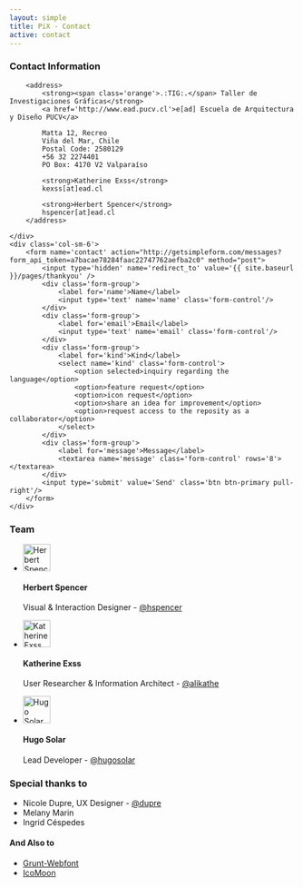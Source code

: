 ```yaml
---
layout: simple
title: PiX - Contact
active: contact
---
```


<div class='row'>
	<div class='col-sm-6'>
		<h3>Contact Information</h3>

		<address>
			<strong><span class='orange'>.:TIG:.</span> Taller de Investigaciones Gráficas</strong>
			<a href='http://www.ead.pucv.cl'>e[ad] Escuela de Arquitectura y Diseño PUCV</a>

			Matta 12, Recreo
			Viña del Mar, Chile
			Postal Code: 2580129
			+56 32 2274401
			PO Box: 4170 V2 Valparaíso

			<strong>Katherine Exss</strong>
			kexss[at]ead.cl

			<strong>Herbert Spencer</strong>
			hspencer[at]ead.cl
		</address>

	</div>
	<div class='col-sm-6'>
		<form name='contact' action="http://getsimpleform.com/messages?form_api_token=a7bacae78284faac22747762aefba2c0" method="post">
			<input type='hidden' name='redirect_to' value='{{ site.baseurl }}/pages/thankyou' />
			<div class='form-group'>
				<label for='name'>Name</label>
				<input type='text' name='name' class='form-control'/>
			</div>
			<div class='form-group'>
				<label for='email'>Email</label>
				<input type='text' name='email' class='form-control'/>
			</div>
			<div class='form-group'>
				<label for='kind'>Kind</label>
				<select name='kind' class='form-control'>
					<option selected>inquiry regarding the language</option>
					<option>feature request</option>
					<option>icon request</option>
					<option>share an idea for improvement</option>
					<option>request access to the reposity as a collaborator</option>
				</select>
			</div>
			<div class='form-group'>
				<label for='message'>Message</label>
				<textarea name='message' class='form-control' rows='8'></textarea>
			</div>
			<input type='submit' value='Send' class='btn btn-primary pull-right'/>
		</form>
	</div>
</div>

<div class='row'>
    <div class='col-sm-4 col-sm-offset-2'>
        <h3>Team</h3>
        <ul class='media-list'>
            <li class='media'>
                <a class='pull-left' href='#'>
                    <img class='media-object img-circle' src='{{ site.baseurl }}/img/herbert.jpg' width='48' alt='Herbert Spencer'>
                </a>
                <div class='media-body'>
                    <h4 class='media-heading'>Herbert Spencer</h4>
                    <p>Visual & Interaction Designer - <a href="https://twitter.com/hspencer">@hspencer</a></p>
                </div>
            </li>
            <li class='media'>
                <a class='pull-left' href='#'>
                    <img class='media-object img-circle' src='{{ site.baseurl }}/img/katherine.jpg' width='48' alt='Katherine Exss'>
                </a>
                <div class='media-body'>
                    <h4 class='media-heading'>Katherine Exss</h4>
                    <p>User Researcher & Information Architect - <a href="https://twitter.com/alikathe">@alikathe</a></p>
                </div>
            </li>
            <li class='media'>
                <a class='pull-left' href='#'>
                    <img class='media-object img-circle' src='{{ site.baseurl }}/img/hugo.jpg' width='48' alt='Hugo Solar'>
                </a>
                <div class='media-body'>
                    <h4 class='media-heading'>Hugo Solar</h4>
                    <p>Lead Developer - <a href="https://twitter.com/hugosolar">@hugosolar</a></p>
                </div>
            </li>
        </ul>
    </div>
     <div class='col-sm-4'>
        <h3>Special thanks to</h3>
        <ul>
            <li>Nicole Dupre, UX Designer - <a href="https://twitter.com/dupre">@dupre</a></li>
            <li>Melany Marin</li>
            <li>Ingrid Céspedes</li>
        </ul>
        <h4>And Also to</h4>
        <ul>
            <li><a href='https://github.com/sapegin/grunt-webfont'>Grunt-Webfont</a></li>
            <li><a href='https://icomoon.io/'>IcoMoon</a></li>
        </ul>
     </div>
</div>

